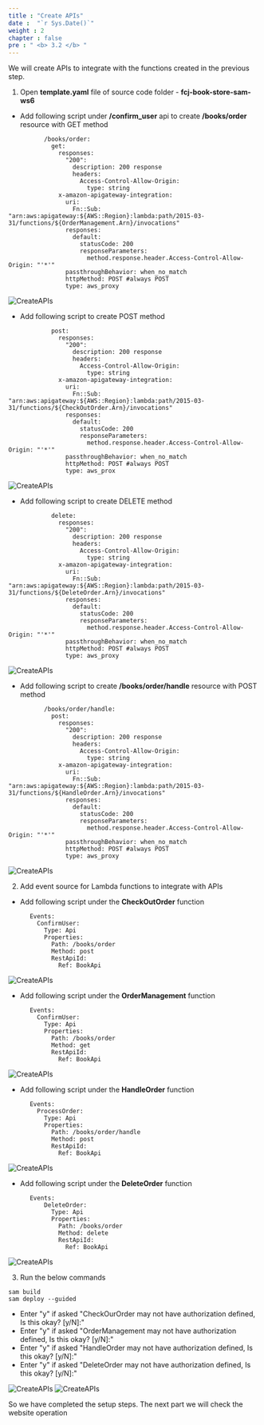 ```yaml
---
title : "Create APIs"
date :  "`r Sys.Date()`" 
weight : 2
chapter : false
pre : " <b> 3.2 </b> "
---
```

We will create APIs to integrate with the functions created in the previous step.
1. Open  **template.yaml** file of source code folder - **fcj-book-store-sam-ws6**
- Add following script under **/confirm_user** api to create **/books/order** resource with GET method
```
          /books/order:
            get:
              responses:
                "200":
                  description: 200 response
                  headers:
                    Access-Control-Allow-Origin:
                      type: string
              x-amazon-apigateway-integration:
                uri:
                  Fn::Sub: "arn:aws:apigateway:${AWS::Region}:lambda:path/2015-03-31/functions/${OrderManagement.Arn}/invocations"
                responses:
                  default:
                    statusCode: 200
                    responseParameters:
                      method.response.header.Access-Control-Allow-Origin: "'*'"
                passthroughBehavior: when_no_match
                httpMethod: POST #always POST
                type: aws_proxy
```

![CreateAPIs](/images/3-create-api-lambda-function/3-create-apis-1.png?featherlight=false&width=90pc)

- Add following script to create POST method
```
            post:
              responses:
                "200":
                  description: 200 response
                  headers:
                    Access-Control-Allow-Origin:
                      type: string
              x-amazon-apigateway-integration:
                uri:
                  Fn::Sub: "arn:aws:apigateway:${AWS::Region}:lambda:path/2015-03-31/functions/${CheckOutOrder.Arn}/invocations"
                responses:
                  default:
                    statusCode: 200
                    responseParameters:
                      method.response.header.Access-Control-Allow-Origin: "'*'"
                passthroughBehavior: when_no_match
                httpMethod: POST #always POST
                type: aws_prox
```

![CreateAPIs](/images/3-create-api-lambda-function/3-create-apis-2.png?featherlight=false&width=90pc)

- Add following script to create DELETE method
```
            delete:
              responses:
                "200":
                  description: 200 response
                  headers:
                    Access-Control-Allow-Origin:
                      type: string
              x-amazon-apigateway-integration:
                uri:
                  Fn::Sub: "arn:aws:apigateway:${AWS::Region}:lambda:path/2015-03-31/functions/${DeleteOrder.Arn}/invocations"
                responses:
                  default:
                    statusCode: 200
                    responseParameters:
                      method.response.header.Access-Control-Allow-Origin: "'*'"
                passthroughBehavior: when_no_match
                httpMethod: POST #always POST
                type: aws_proxy
```

![CreateAPIs](/images/3-create-api-lambda-function/3-create-apis-3.png?featherlight=false&width=90pc)

- Add following script to create **/books/order/handle** resource with POST method
```
          /books/order/handle:
            post:
              responses:
                "200":
                  description: 200 response
                  headers:
                    Access-Control-Allow-Origin:
                      type: string
              x-amazon-apigateway-integration:
                uri:
                  Fn::Sub: "arn:aws:apigateway:${AWS::Region}:lambda:path/2015-03-31/functions/${HandleOrder.Arn}/invocations"
                responses:
                  default:
                    statusCode: 200
                    responseParameters:
                      method.response.header.Access-Control-Allow-Origin: "'*'"
                passthroughBehavior: when_no_match
                httpMethod: POST #always POST
                type: aws_proxy
```

![CreateAPIs](/images/3-create-api-lambda-function/3-create-apis-4.png?featherlight=false&width=90pc)

2. Add event source for Lambda functions to integrate with APIs
- Add following script under the **CheckOutOrder** function
```
      Events:
        ConfirmUser:
          Type: Api
          Properties:
            Path: /books/order
            Method: post
            RestApiId:
              Ref: BookApi
```

![CreateAPIs](/images/3-create-api-lambda-function/3-create-apis-5.png?featherlight=false&width=90pc)

- Add following script under the **OrderManagement** function
```
      Events:
        ConfirmUser:
          Type: Api
          Properties:
            Path: /books/order
            Method: get
            RestApiId:
              Ref: BookApi
```

![CreateAPIs](/images/3-create-api-lambda-function/3-create-apis-6.png?featherlight=false&width=90pc)

- Add following script under the **HandleOrder** function
```
      Events:
        ProcessOrder:
          Type: Api
          Properties:
            Path: /books/order/handle
            Method: post
            RestApiId:
              Ref: BookApi
```

![CreateAPIs](/images/3-create-api-lambda-function/3-create-apis-7.png?featherlight=false&width=90pc)

- Add following script under the **DeleteOrder** function
```
      Events:
          DeleteOrder:
            Type: Api
            Properties:
              Path: /books/order
              Method: delete
              RestApiId: 
                Ref: BookApi
```

![CreateAPIs](/images/3-create-api-lambda-function/3-create-apis-8.png?featherlight=false&width=90pc)

3. Run the below commands
```
sam build
sam deploy --guided
```

- Enter "y" if asked "CheckOurOrder may not have authorization defined, Is this okay? [y/N]:"
- Enter "y" if asked "OrderManagement may not have authorization defined, Is this okay? [y/N]:"
- Enter "y" if asked "HandleOrder may not have authorization defined, Is this okay? [y/N]:"
- Enter "y" if asked "DeleteOrder may not have authorization defined, Is this okay? [y/N]:"

![CreateAPIs](/images/3-create-api-lambda-function/3-create-apis-9.png?featherlight=false&width=90pc)
![CreateAPIs](/images/3-create-api-lambda-function/3-create-apis-10.png?featherlight=false&width=90pc)

So we have completed the setup steps. The next part we will check the website operation